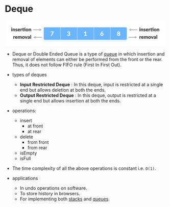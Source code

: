 # Deque

![](image.png)

* Deque or Double Ended Queue is a type of [queue](https://www.programiz.com/dsa/queue) in which insertion and removal of elements can either be performed from the front or the rear. Thus, it does not follow FIFO rule (First In First Out).
* types of deques

  * **Input Restricted Deque** : In this deque, input is restricted at a single end but allows deletion at both the ends.
  * **Output Restricted Deque** : In this deque, output is restricted at a single end but allows insertion at both the ends.
* operations:

  * insert
    * at front
    * at rear
  * delete
    * from front
    * from rear
  * isEmpty
  * isFull
* The time complexity of all the above operations is constant i.e. `O(1)`.
* applications

  * In undo operations on software.
  * To store history in browsers.
  * For implementing both [stacks](https://www.programiz.com/dsa/stack) and [queues](https://www.programiz.com/dsa/queue).
